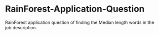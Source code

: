 # RainForest-Application-Question
RainForest application question of finding the Median length words in the job description.
